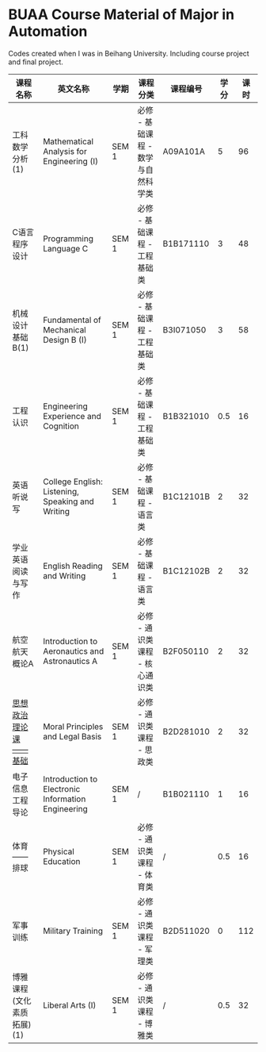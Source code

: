 # BUAA Course Material of Major in Automation

Codes created when I was in Beihang University.
Including course project and final project.

| 课程名称 | 英文名称 | 学期 | 课程分类 | 课程编号 | 学分 | 课时 |
| ------ | -------- | -------- | ------ | ------- | --- | --- |
| 工科数学分析(1) | Mathematical Analysis for Engineering (I) | SEM 1 | 必修 - 基础课程 - 数学与自然科学类 | A09A101A | 5 | 96 |
| C语言程序设计 | Programming Language C | SEM 1 | 必修 - 基础课程 - 工程基础类 | B1B171110 | 3 | 48 |
| 机械设计基础B(1) | Fundamental of Mechanical Design B (I) | SEM 1 | 必修 - 基础课程 - 工程基础类 | B3I071050 | 3 | 58 |
| 工程认识 | Engineering Experience and Cognition | SEM 1 | 必修 - 基础课程 - 工程基础类 | B1B321010 | 0.5 | 16 |
| 英语听说写 | College English: Listening, Speaking and Writing | SEM 1 | 必修 - 基础课程 - 语言类 | B1C12101B | 2 | 32 |
| 学业英语阅读与写作 | English Reading and Writing | SEM 1 | 必修 - 基础课程 - 语言类 | B1C12102B | 2 | 32 |
| 航空航天概论A | Introduction to Aeronautics and Astronautics A | SEM 1 | 必修 - 通识类课程 - 核心通识类 | B2F050110 | 2 | 32 |
| [思想政治理论课——基础][1] | Moral Principles and Legal Basis | SEM 1 | 必修 - 通识类课程 - 思政类 | B2D281010 | 2 | 32 |
| 电子信息工程导论 | Introduction to Electronic Information Engineering | SEM 1 | / | B1B021110 | 1 | 16 |
| 体育——排球 | Physical Education | SEM 1 | 必修 - 通识类课程 - 体育类 | / | 0.5 | 16 |
| 军事训练 | Military Training | SEM 1 | 必修 - 通识类课程 - 军理类 | B2D511020 | 0 | 112 |
| 博雅课程(文化素质拓展)(1) | Liberal Arts (I) | SEM 1 | 必修 - 通识类课程 - 博雅类 | / | 0.5 | 32 |

[1]: https://github.com/AccSrd/BUAA_Course_Automation/tree/main/Compulsory%20Courses%20%E5%BF%85%E4%BF%AE%E8%AF%BE%E7%A8%8B%20-%20Automation%203%E7%B3%BB/SEM1%20-%20%E6%80%9D%E6%83%B3%E6%94%BF%E6%B2%BB%E7%90%86%E8%AE%BA%E8%AF%BE%20%E2%80%94%20%E5%9F%BA%E7%A1%80%20Moral%20Principles%20and%20Legal%20Basis

